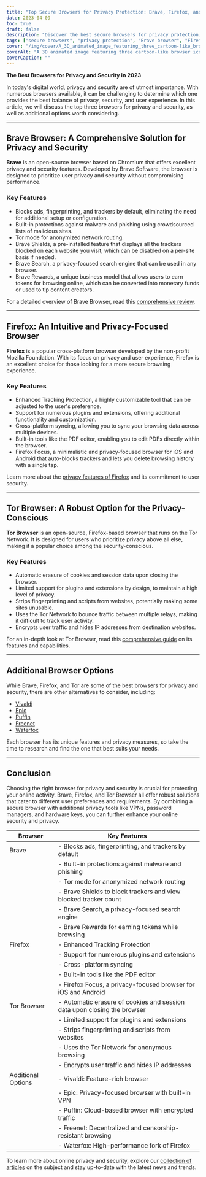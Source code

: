 ```yaml
---
title: "Top Secure Browsers for Privacy Protection: Brave, Firefox, and Tor"
date: 2023-04-09
toc: true
draft: false
description: "Discover the best secure browsers for privacy protection, featuring Brave, Firefox, and Tor, and learn about their features and benefits."
tags: ["secure browsers", "privacy protection", "Brave browser", "Firefox", "Tor", "online security", "internet privacy", "browser features", "ad-blocking", "tracking protection", "open-source", "cross-platform", "Firefox Focus", "Tor Network", "alternative browsers", "Vivaldi", "Epic", "Puffin", "Waterfox"]
cover: "/img/cover/A_3D_animated_image_featuring_three_cartoon-like_browser.png"
coverAlt: "A 3D animated image featuring three cartoon-like browser icons, Brave, Firefox, and Tor, surrounded by a shield symbolizing privacy protection, with a padlock on top."
coverCaption: ""
---
```


**The Best Browsers for Privacy and Security in 2023**

In today's digital world, privacy and security are of utmost importance. With numerous browsers available, it can be challenging to determine which one provides the best balance of privacy, security, and user experience. In this article, we will discuss the top three browsers for privacy and security, as well as additional options worth considering.

______

## Brave Browser: A Comprehensive Solution for Privacy and Security

**Brave** is an open-source browser based on Chromium that offers excellent privacy and security features. Developed by Brave Software, the browser is designed to prioritize user privacy and security without compromising performance.

### Key Features

- Blocks ads, fingerprinting, and trackers by default, eliminating the need for additional setup or configuration.
- Built-in protections against malware and phishing using crowdsourced lists of malicious sites.
- Tor mode for anonymized network routing.
- Brave Shields, a pre-installed feature that displays all the trackers blocked on each website you visit, which can be disabled on a per-site basis if needed.
- Brave Search, a privacy-focused search engine that can be used in any browser.
- Brave Rewards, a unique business model that allows users to earn tokens for browsing online, which can be converted into monetary funds or used to tip content creators.

For a detailed overview of Brave Browser, read this [comprehensive review](https://zapier.com/blog/brave-browser-review/).

______

## Firefox: An Intuitive and Privacy-Focused Browser

**Firefox** is a popular cross-platform browser developed by the non-profit Mozilla Foundation. With its focus on privacy and user experience, Firefox is an excellent choice for those looking for a more secure browsing experience.

### Key Features

- Enhanced Tracking Protection, a highly customizable tool that can be adjusted to the user's preference.
- Support for numerous plugins and extensions, offering additional functionality and customization.
- Cross-platform syncing, allowing you to sync your browsing data across multiple devices.
- Built-in tools like the PDF editor, enabling you to edit PDFs directly within the browser.
- Firefox Focus, a minimalistic and privacy-focused browser for iOS and Android that auto-blocks trackers and lets you delete browsing history with a single tap.

Learn more about the [privacy features of Firefox](https://support.mozilla.org/en-US/kb/firefox-privacy-and-security-features) and its commitment to user security.

______

## Tor Browser: A Robust Option for the Privacy-Conscious

**Tor Browser** is an open-source, Firefox-based browser that runs on the Tor Network. It is designed for users who prioritize privacy above all else, making it a popular choice among the security-conscious.

### Key Features

- Automatic erasure of cookies and session data upon closing the browser.
- Limited support for plugins and extensions by design, to maintain a high level of privacy.
- Strips fingerprinting and scripts from websites, potentially making some sites unusable.
- Uses the Tor Network to bounce traffic between multiple relays, making it difficult to track user activity.
- Encrypts user traffic and hides IP addresses from destination websites.

For an in-depth look at Tor Browser, read this [comprehensive guide](https://restoreprivacy.com/tor/) on its features and capabilities.

______

## Additional Browser Options

While Brave, Firefox, and Tor are some of the best browsers for privacy and security, there are other alternatives to consider, including:

- [Vivaldi](https://vivaldi.com/)
- [Epic](https://www.epicbrowser.com/)
- [Puffin](https://www.puffin.com/)
- [Freenet](https://freenetproject.org/)
- [Waterfox](https://www.waterfox.net/)

Each browser has its unique features and privacy measures, so take the time to research and find the one that best suits your needs.

______

## Conclusion

Choosing the right browser for privacy and security is crucial for protecting your online activity. Brave, Firefox, and Tor Browser all offer robust solutions that cater to different user preferences and requirements. By combining a secure browser with additional privacy tools like VPNs, password managers, and hardware keys, you can further enhance your online security and privacy.

| Browser        | Key Features                                                                                                   |
|----------------|---------------------------------------------------------------------------------------------------------------|
| Brave          | - Blocks ads, fingerprinting, and trackers by default                                                        |
|                | - Built-in protections against malware and phishing                                                           |
|                | - Tor mode for anonymized network routing                                                                     |
|                | - Brave Shields to block trackers and view blocked tracker count                                               |
|                | - Brave Search, a privacy-focused search engine                                                               |
|                | - Brave Rewards for earning tokens while browsing                                                             |
| Firefox        | - Enhanced Tracking Protection                                                                                |
|                | - Support for numerous plugins and extensions                                                                 |
|                | - Cross-platform syncing                                                                                      |
|                | - Built-in tools like the PDF editor                                                                          |
|                | - Firefox Focus, a privacy-focused browser for iOS and Android                                               |
| Tor Browser    | - Automatic erasure of cookies and session data upon closing the browser                                     |
|                | - Limited support for plugins and extensions                                                                  |
|                | - Strips fingerprinting and scripts from websites                                                             |
|                | - Uses the Tor Network for anonymous browsing                                                                 |
|                | - Encrypts user traffic and hides IP addresses                                                               |
| Additional Options | - Vivaldi: Feature-rich browser                                                                             |
|                | - Epic: Privacy-focused browser with built-in VPN                                                            |
|                | - Puffin: Cloud-based browser with encrypted traffic                                                         |
|                | - Freenet: Decentralized and censorship-resistant browsing                                                   |
|                | - Waterfox: High-performance fork of Firefox                                                                 |


To learn more about online privacy and security, explore our [collection of articles](https://simeononsecurity.com/search/?q=privacy+and+security) on the subject and stay up-to-date with the latest news and trends.


